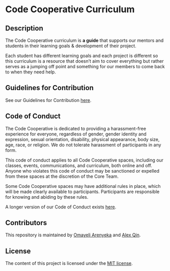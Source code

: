 # Code Cooperative Curriculum

## Description

The Code Cooperative curriculum is **a guide** that supports our mentors and students in their learning goals & development of their project.

Each student has different learning goals and each project is different so this curriculum is a resource that doesn’t aim to cover everything but rather serves as a jumping off point and something for our members to come back to when they need help.

## Guidelines for Contribution

See our Guidelines for Contribution [here](CONTRIBUTING.md).

## Code of Conduct

The Code Cooperative is dedicated to providing a harassment-free experience for everyone, regardless of gender, gender identity and expression, sexual orientation, disability, physical appearance, body size, age, race, or religion. We do not tolerate harassment of participants in any form.

This code of conduct applies to all Code Cooperative spaces, including our classes, events, communications, and curriculum, both online and off. Anyone who violates this code of conduct may be sanctioned or expelled from these spaces at the discretion of the Core Team.

Some Code Cooperative spaces may have additional rules in place, which will be made clearly available to participants. Participants are responsible for knowing and abiding by these rules.

A longer version of our Code of Conduct exists [here](CODE_OF_CONDUCT.md).

## Contributors

This repository is maintained by [Omayeli Arenyeka](https://github.com/ao495) and [Alex Qin](https://github.com/noidontdig).

## License

The content of this project is licensed under the [MIT license](https://opensource.org/licenses/mit-license.php).

